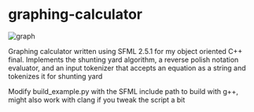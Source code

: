 # graphing-calculator

![graph](https://i.imgur.com/kxChPOA.png)

Graphing calculator written using SFML 2.5.1 for my object oriented C++ final. Implements the shunting yard algorithm, a reverse polish notation evaluator, and an input tokenizer that accepts an equation as a string and tokenizes it for shunting yard

Modify build_example.py with the SFML include path to build with g++, might also work with clang if you tweak the script a bit
